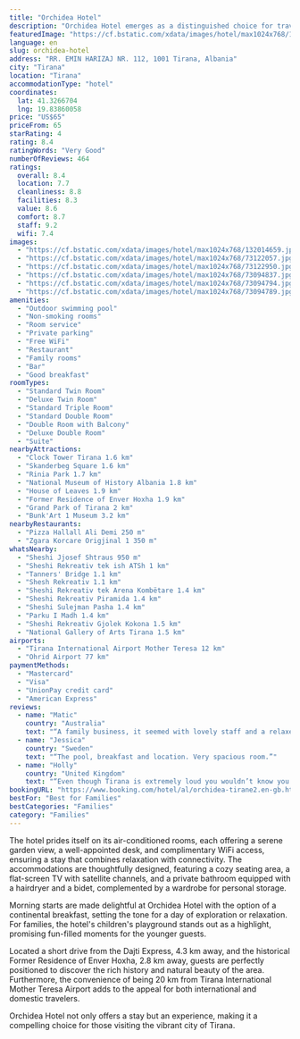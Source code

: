```yaml
---
title: "Orchidea Hotel"
description: "Orchidea Hotel emerges as a distinguished choice for travelers seeking a blend of comfort and convenience in Tirana."
featuredImage: "https://cf.bstatic.com/xdata/images/hotel/max1024x768/132014659.jpg?k=b2662daa9347dd79444d82efd08c052ff132cb0c1a9fea2cade671a12606b1e8&o=&hp=1"
language: en
slug: orchidea-hotel
address: "RR. EMIN HARIZAJ NR. 112, 1001 Tirana, Albania"
city: "Tirana"
location: "Tirana"
accommodationType: "hotel"
coordinates:
  lat: 41.3266704
  lng: 19.83860058
price: "US$65"
priceFrom: 65
starRating: 4
rating: 8.4
ratingWords: "Very Good"
numberOfReviews: 464
ratings:
  overall: 8.4
  location: 7.7
  cleanliness: 8.8
  facilities: 8.3
  value: 8.6
  comfort: 8.7
  staff: 9.2
  wifi: 7.4
images:
  - "https://cf.bstatic.com/xdata/images/hotel/max1024x768/132014659.jpg?k=b2662daa9347dd79444d82efd08c052ff132cb0c1a9fea2cade671a12606b1e8&o=&hp=1"
  - "https://cf.bstatic.com/xdata/images/hotel/max1024x768/73122057.jpg?k=f2eebe8d1704dc3262dfa0af22d596eda0ed0549b719746f50a893d544e82bba&o=&hp=1"
  - "https://cf.bstatic.com/xdata/images/hotel/max1024x768/73122950.jpg?k=14720287f7aff3de921c00bf73ed5f60f7aabd8a920ca2a49140b5c472e3d7ee&o=&hp=1"
  - "https://cf.bstatic.com/xdata/images/hotel/max1024x768/73094837.jpg?k=b8e531cf99b848db60cc0752655fd69746b78028de6254fb1492aaa59f9c4e9d&o=&hp=1"
  - "https://cf.bstatic.com/xdata/images/hotel/max1024x768/73094794.jpg?k=d075d53a09041a80c152dac172c1fcff497598f4db6815540e5d7f9fd4880b4f&o=&hp=1"
  - "https://cf.bstatic.com/xdata/images/hotel/max1024x768/73094789.jpg?k=05cd02da7744c66916090daf5fd0dfa7f0b153b0398b777b3d5c00fbbba05884&o=&hp=1"
amenities:
  - "Outdoor swimming pool"
  - "Non-smoking rooms"
  - "Room service"
  - "Private parking"
  - "Free WiFi"
  - "Restaurant"
  - "Family rooms"
  - "Bar"
  - "Good breakfast"
roomTypes:
  - "Standard Twin Room"
  - "Deluxe Twin Room"
  - "Standard Triple Room"
  - "Standard Double Room"
  - "Double Room with Balcony"
  - "Deluxe Double Room"
  - "Suite"
nearbyAttractions:
  - "Clock Tower Tirana 1.6 km"
  - "Skanderbeg Square 1.6 km"
  - "Rinia Park 1.7 km"
  - "National Museum of History Albania 1.8 km"
  - "House of Leaves 1.9 km"
  - "Former Residence of Enver Hoxha 1.9 km"
  - "Grand Park of Tirana 2 km"
  - "Bunk'Art 1 Museum 3.2 km"
nearbyRestaurants:
  - "Pizza Hallall Ali Demi 250 m"
  - "Zgara Korcare Origjinal 1 350 m"
whatsNearby:
  - "Sheshi Jjosef Shtraus 950 m"
  - "Sheshi Rekreativ tek ish ATSh 1 km"
  - "Tanners' Bridge 1.1 km"
  - "Shesh Rekreativ 1.1 km"
  - "Sheshi Rekreativ tek Arena Kombëtare 1.4 km"
  - "Sheshi Rekreativ Piramida 1.4 km"
  - "Sheshi Sulejman Pasha 1.4 km"
  - "Parku I Madh 1.4 km"
  - "Sheshi Rekreativ Gjolek Kokona 1.5 km"
  - "National Gallery of Arts Tirana 1.5 km"
airports:
  - "Tirana International Airport Mother Teresa 12 km"
  - "Ohrid Airport 77 km"
paymentMethods:
  - "Mastercard"
  - "Visa"
  - "UnionPay credit card"
  - "American Express"
reviews:
  - name: "Matic"
    country: "Australia"
    text: "“A family business, it seemed with lovely staff and a relaxed atmosphere. Biggest and nicest room ever...”"
  - name: "Jessica"
    country: "Sweden"
    text: "“The pool, breakfast and location. Very spacious room.”"
  - name: "Holly"
    country: "United Kingdom"
    text: "“Even though Tirana is extremely loud you wouldn’t know you were in the city here as it was quiet and peaceful. The staff were very friendly and welcoming and the pool was a great place to chill out and relax. Great value for money and I am already...”"
bookingURL: "https://www.booking.com/hotel/al/orchidea-tirane2.en-gb.html?aid=8035640"
bestFor: "Best for Families"
bestCategories: "Families"
category: "Families"
---
```


The hotel prides itself on its air-conditioned rooms, each offering a serene garden view, a well-appointed desk, and complimentary WiFi access, ensuring a stay that combines relaxation with connectivity. The accommodations are thoughtfully designed, featuring a cozy seating area, a flat-screen TV with satellite channels, and a private bathroom equipped with a hairdryer and a bidet, complemented by a wardrobe for personal storage.

Morning starts are made delightful at Orchidea Hotel with the option of a continental breakfast, setting the tone for a day of exploration or relaxation. For families, the hotel's children's playground stands out as a highlight, promising fun-filled moments for the younger guests.

Located a short drive from the Dajti Express, 4.3 km away, and the historical Former Residence of Enver Hoxha, 2.8 km away, guests are perfectly positioned to discover the rich history and natural beauty of the area. Furthermore, the convenience of being 20 km from Tirana International Mother Teresa Airport adds to the appeal for both international and domestic travelers.

Orchidea Hotel not only offers a stay but an experience, making it a compelling choice for those visiting the vibrant city of Tirana.